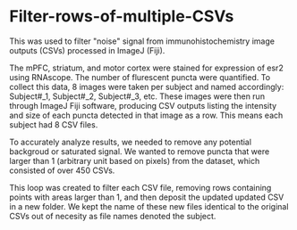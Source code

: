 # Filter-rows-of-multiple-CSVs
This was used to filter "noise" signal from immunohistochemistry image outputs (CSVs) processed in ImageJ (Fiji).

The mPFC, striatum, and motor cortex were stained for expression of esr2 using RNAscope.  The number of flurescent puncta were quantified. To 
collect this data, 8 images were taken per subject and named accordingly: Subject#_1, Subject#_2, Subject#_3, etc.  These images were then run through
ImageJ Fiji software, producing CSV outputs listing the intensity and size of each puncta detected in that image as a row.  This means each subject
had 8 CSV files.

To accurately analyze results, we needed to remove any potential backgroud or saturated signal. 
We wanted to remove puncta that were larger than 1 (arbitrary unit based on pixels) from the dataset, which consisted of over 450 CSVs. 

This loop was created to filter each CSV file, removing rows containing points with areas larger than 1, and then deposit the updated
updated CSV in a new folder.  We kept the name of these new files identical to the original CSVs out of necesity
as file names denoted the subject. 
